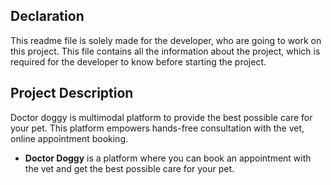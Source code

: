 ## Declaration

This readme file is solely made for the developer, who are going to work on this project. This file contains all the information about the project, which is required for the developer to know before starting the project.

## Project Description

Doctor doggy is multimodal platform to provide the best possible care for your pet. This platform empowers hands-free consultation with the vet, online appointment booking.

- **Doctor Doggy** is a platform where you can book an appointment with the vet and get the best possible care for your pet.
